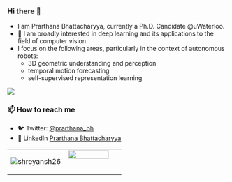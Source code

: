### Hi there 👋
- I am Prarthana Bhattacharyya, currently a Ph.D. Candidate @uWaterloo.
- 🔭 I am broadly interested in deep learning and its applications to the field of computer vision. 
- I focus on the following areas, particularly in the context of autonomous robots:
  - 3D geometric understanding and perception
  - temporal motion forecasting  
  - self-supervised representation learning
  
![](https://komarev.com/ghpvc/?username=AutoVision-cloud&color=blue)

### 📫 How to reach me
- 🐦 Twitter: [@prarthana_bh](https://twitter.com/prarthana_bh?lang=en)
- 👥 LinkedIn [Prarthana Bhattacharyya](https://www.linkedin.com/in/prarthana-bhattacharyya-44582a79/)


<table><tr><td valign="top" width="50%">

<p align="center"> <img src="https://github-readme-stats.vercel.app/api?username=AutoVision-cloud&show_icons=true&count_private=true&theme=tokyonight" alt="shreyansh26" />

</td><td valign="top" width="50%">

<img src="https://github-readme-stats.vercel.app/api/top-langs/?username=AutoVision-cloud&hide_border=true&layout=compact" align="left" style="width: 90%" />

</td></tr></table>  


<!--
**AutoVision-cloud/AutoVision-cloud** is a ✨ _special_ ✨ repository because its `README.md` (this file) appears on your GitHub profile.

Here are some ideas to get you started:

- 🔭 I’m currently working on ...
- 🌱 I’m currently learning ...
- 👯 I’m looking to collaborate on ...
- 🤔 I’m looking for help with ...
- 💬 Ask me about ...
- 📫 How to reach me: ...
- 😄 Pronouns: ...
- ⚡ Fun fact: ...
-->
